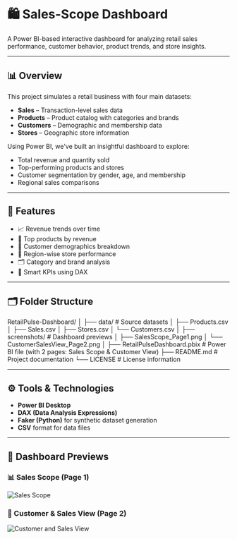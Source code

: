 # 🛍️ Sales-Scope Dashboard

A Power BI-based interactive dashboard for analyzing retail sales performance, customer behavior, product trends, and store insights.

---

## 📊 Overview

This project simulates a retail business with four main datasets:
- **Sales** – Transaction-level sales data
- **Products** – Product catalog with categories and brands
- **Customers** – Demographic and membership data
- **Stores** – Geographic store information

Using Power BI, we've built an insightful dashboard to explore:
- Total revenue and quantity sold
- Top-performing products and stores
- Customer segmentation by gender, age, and membership
- Regional sales comparisons

---

## 🧩 Features

- 📈 Revenue trends over time
- 🛒 Top products by revenue
- 🧍 Customer demographics breakdown
- 📍 Region-wise store performance
- 🗂️ Category and brand analysis
- 🧠 Smart KPIs using DAX

---

## 🗂️ Folder Structure

RetailPulse-Dashboard/
│
├── data/                          # Source datasets
│   ├── Products.csv
│   ├── Sales.csv
│   ├── Stores.csv
│   └── Customers.csv
│
├── screenshots/                   # Dashboard previews
│   ├── SalesScope_Page1.png
│   └── CustomerSalesView_Page2.png
│
├── RetailPulseDashboard.pbix      # Power BI file (with 2 pages: Sales Scope & Customer View)
├── README.md                      # Project documentation
└── LICENSE                        # License information


---

## ⚙️ Tools & Technologies

- **Power BI Desktop**
- **DAX (Data Analysis Expressions)**
- **Faker (Python)** for synthetic dataset generation
- **CSV** format for data files


---

## 📸 Dashboard Previews

### 📊 Sales Scope (Page 1)
![Sales Scope](./screenshots/SalesScope_Page1.png)

### 👥 Customer & Sales View (Page 2)
![Customer and Sales View](./screenshots/CustomerSalesView_Page2.png)




